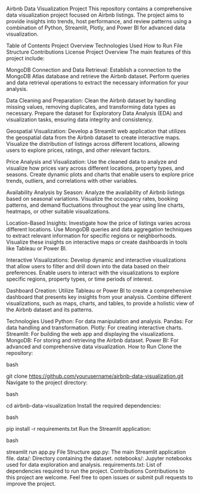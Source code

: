 Airbnb Data Visualization Project
This repository contains a comprehensive data visualization project focused on Airbnb listings. The project aims to provide insights into trends, host performance, and review patterns using a combination of Python, Streamlit, Plotly, and Power BI for advanced data visualization.

Table of Contents
Project Overview
Technologies Used
How to Run
File Structure
Contributions
License
Project Overview
The main features of this project include:

MongoDB Connection and Data Retrieval: Establish a connection to the MongoDB Atlas database and retrieve the Airbnb dataset. Perform queries and data retrieval operations to extract the necessary information for your analysis.

Data Cleaning and Preparation: Clean the Airbnb dataset by handling missing values, removing duplicates, and transforming data types as necessary. Prepare the dataset for Exploratory Data Analysis (EDA) and visualization tasks, ensuring data integrity and consistency.

Geospatial Visualization: Develop a Streamlit web application that utilizes the geospatial data from the Airbnb dataset to create interactive maps. Visualize the distribution of listings across different locations, allowing users to explore prices, ratings, and other relevant factors.

Price Analysis and Visualization: Use the cleaned data to analyze and visualize how prices vary across different locations, property types, and seasons. Create dynamic plots and charts that enable users to explore price trends, outliers, and correlations with other variables.

Availability Analysis by Season: Analyze the availability of Airbnb listings based on seasonal variations. Visualize the occupancy rates, booking patterns, and demand fluctuations throughout the year using line charts, heatmaps, or other suitable visualizations.

Location-Based Insights: Investigate how the price of listings varies across different locations. Use MongoDB queries and data aggregation techniques to extract relevant information for specific regions or neighborhoods. Visualize these insights on interactive maps or create dashboards in tools like Tableau or Power BI.

Interactive Visualizations: Develop dynamic and interactive visualizations that allow users to filter and drill down into the data based on their preferences. Enable users to interact with the visualizations to explore specific regions, property types, or time periods of interest.

Dashboard Creation: Utilize Tableau or Power BI to create a comprehensive dashboard that presents key insights from your analysis. Combine different visualizations, such as maps, charts, and tables, to provide a holistic view of the Airbnb dataset and its patterns.

Technologies Used
Python: For data manipulation and analysis.
Pandas: For data handling and transformation.
Plotly: For creating interactive charts.
Streamlit: For building the web app and displaying the visualizations.
MongoDB: For storing and retrieving the Airbnb dataset.
Power BI: For advanced and comprehensive data visualization.
How to Run
Clone the repository:

bash

git clone https://github.com/yourusername/airbnb-data-visualization.git
Navigate to the project directory:

bash

cd airbnb-data-visualization
Install the required dependencies:

bash

pip install -r requirements.txt
Run the Streamlit application:

bash

streamlit run app.py
File Structure
app.py: The main Streamlit application file.
data/: Directory containing the dataset.
notebooks/: Jupyter notebooks used for data exploration and analysis.
requirements.txt: List of dependencies required to run the project.
Contributions
Contributions to this project are welcome. Feel free to open issues or submit pull requests to improve the project.
